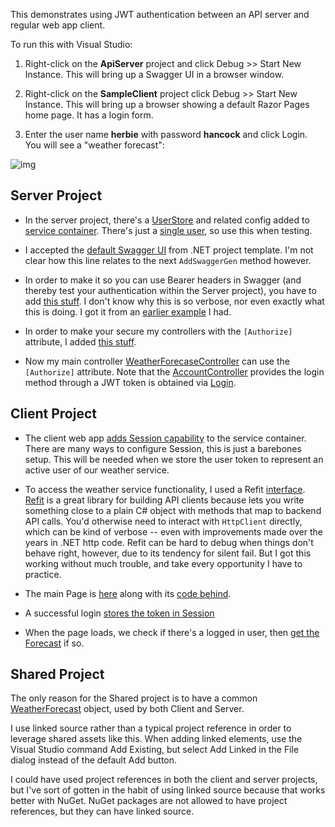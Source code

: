 This demonstrates using JWT authentication between an API server and regular web app client.

To run this with Visual Studio:

1. Right-click on the **ApiServer** project and click Debug >> Start New Instance. This will bring up a Swagger UI in a browser window.

2. Right-click on the **SampleClient** project click Debug >> Start New Instance. This will bring up a browser showing a default Razor Pages home page. It has a login form.

3. Enter the user name **herbie** with password **hancock** and click Login. You will see a "weather forecast":

![img](https://adamosoftware.blob.core.windows.net/images/5Q2BNR77ZT.png)


## Server Project

- In the server project, there's a [UserStore](https://github.com/adamfoneil/JwtDemo/blob/master/ApiServer/Services/UserStore.cs) and related config added to [service container](https://github.com/adamfoneil/JwtDemo/blob/master/ApiServer/Program.cs#L17-L18). There's just a [single user](https://github.com/adamfoneil/JwtDemo/blob/master/ApiServer/Services/UserStore.cs#L53-L54), so use this when testing.

- I accepted the [default Swagger UI](https://github.com/adamfoneil/JwtDemo/blob/master/ApiServer/Program.cs#L21) from .NET project template. I'm not clear how this line relates to the next `AddSwaggerGen` method however.

- In order to make it so you can use Bearer headers in Swagger (and thereby test your authentication within the Server project), you have to add [this stuff](https://github.com/adamfoneil/JwtDemo/blob/master/ApiServer/Program.cs#L21-L43). I don't know why this is so verbose, nor even exactly what this is doing. I got it from an [earlier example](https://github.com/adamfoneil/CloudObjects/blob/master/CloudObjects.App/Extensions/ServiceCollectionExtensions.cs#L57) I had.

- In order to make your secure my controllers with the `[Authorize]` attribute, I added [this stuff](https://github.com/adamfoneil/JwtDemo/blob/master/ApiServer/Program.cs#L45-L59).

- Now my main controller [WeatherForecaseController](https://github.com/adamfoneil/JwtDemo/blob/master/ApiServer/Controllers/WeatherForecastController.cs) can use the `[Authorize]` attribute. Note that the [AccountController](https://github.com/adamfoneil/JwtDemo/blob/master/ApiServer/Controllers/AccountController.cs) provides the login method through a JWT token is obtained via [Login](https://github.com/adamfoneil/JwtDemo/blob/master/ApiServer/Controllers/AccountController.cs#L20).

## Client Project

- The client web app [adds Session capability](https://github.com/adamfoneil/JwtDemo/blob/master/SampleClient/Program.cs#L11-L15) to the service container. There are many ways to configure Session, this is just a barebones setup. This will be needed when we store the user token to represent an active user of our weather service.

- To access the weather service functionality, I used a Refit [interface](https://github.com/adamfoneil/JwtDemo/blob/master/SampleClient/Interfaces/IWeatherClient.cs). [Refit](https://github.com/reactiveui/refit) is a great library for building API clients because lets you write something close to a plain C# object with methods that map to backend API calls. You'd otherwise need to interact with `HttpClient` directly, which can be kind of verbose -- even with improvements made over the years in .NET http code. Refit can be hard to debug when things don't behave right, however, due to its tendency for silent fail. But I got this working without much trouble, and take every opportunity I have to practice.

- The main Page is [here](https://github.com/adamfoneil/JwtDemo/blob/master/SampleClient/Pages/Index.cshtml) along with its [code behind](https://github.com/adamfoneil/JwtDemo/blob/master/SampleClient/Pages/Index.cshtml.cs).

- A successful login [stores the token in Session](https://github.com/adamfoneil/JwtDemo/blob/master/SampleClient/Pages/Index.cshtml.cs#L48-L49)

- When the page loads, we check if there's a logged in user, then [get the Forecast](https://github.com/adamfoneil/JwtDemo/blob/master/SampleClient/Pages/Index.cshtml.cs#L63-L66) if so.

## Shared Project

The only reason for the Shared project is to have a common [WeatherForecast](https://github.com/adamfoneil/JwtDemo/blob/master/Shared/WeatherForecast.cs) object, used by both Client and Server.

I use linked source rather than a typical project reference in order to leverage shared assets like this. When adding linked elements, use the Visual Studio command Add Existing, but select Add Linked in the File dialog instead of the default Add button.

I could have used project references in both the client and server projects, but I've sort of gotten in the habit of using linked source because that works better with NuGet. NuGet packages are not allowed to have project references, but they can have linked source.
